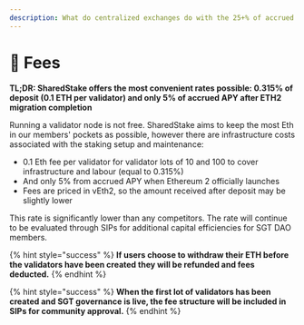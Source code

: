 ```yaml
---
description: What do centralized exchanges do with the 25+% of accrued APY?
---
```


# 👝 Fees

**TL;DR: SharedStake offers the most convenient rates possible: 0.315% of deposit \(0.1 ETH per validator\) and only 5% of accrued APY after ETH2 migration completion**

Running a validator node is not free. SharedStake aims to keep the most Eth in our members' pockets as possible, however there are infrastructure costs associated with the staking setup and maintenance:

* 0.1 Eth fee per validator for validator lots of 10 and 100 to cover infrastructure and labour \(equal to 0.315%\)
* And only 5% from accrued APY when Ethereum 2 officially launches
* Fees are priced in vEth2, so the amount received after deposit may be slightly lower

This rate is significantly lower than any competitors. The rate will continue to be evaluated through SIPs for additional capital efficiencies for SGT DAO members.

{% hint style="success" %}
**If users choose to withdraw their ETH before the validators have been created they will be refunded and fees deducted.**
{% endhint %}

{% hint style="success" %}
**When the first lot of validators has been created and SGT governance is live, the fee structure will be included in SIPs for community approval.**
{% endhint %}

